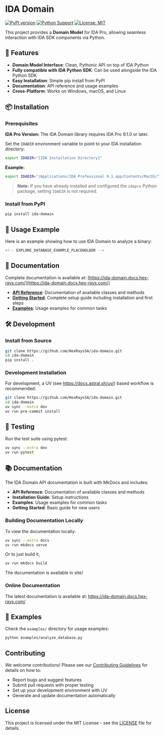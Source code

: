 # IDA Domain

[![PyPI version](https://badge.fury.io/py/ida-domain.svg)](https://badge.fury.io/py/ida-domain)
[![Python Support](https://img.shields.io/pypi/pyversions/ida-domain.svg)](https://pypi.org/project/ida-domain/)
[![License: MIT](https://img.shields.io/badge/License-MIT-yellow.svg)](https://opensource.org/licenses/MIT)

This project provides a **Domain Model** for IDA Pro, allowing seamless interaction with IDA SDK components via Python.

## 🚀 Features

- **Domain Model Interface**: Clean, Pythonic API on top of IDA Python
- **Fully compatible with IDA Python SDK**: Can be used alongside the IDA Python SDK
- **Easy Installation**: Simple pip install from PyPI
- **Documentation**: API reference and usage examples
- **Cross-Platform**: Works on Windows, macOS, and Linux

## 📦 Installation

### Prerequisites

**IDA Pro Version:** The IDA Domain library requires IDA Pro 9.1.0 or later.

Set the `IDADIR` environment variable to point to your IDA installation directory:

```bash
export IDADIR="[IDA Installation Directory]"
```

**Example:**
```bash
export IDADIR="/Applications/IDA Professional 9.1.app/Contents/MacOS/"
```

> **Note:** If you have already installed and configured the `idapro` Python package, setting `IDADIR` is not required.

### Install from PyPI

```bash
pip install ida-domain
```

## 🎯 Usage Example

Here is an example showing how to use IDA Domain to analyze a binary:

```python
<!-- EXPLORE_DATABASE_EXAMPLE_PLACEHOLDER -->
```

## 📖 Documentation

Complete documentation is available at: [https://ida-domain.docs.hex-rays.com/](https://ida-domain.docs.hex-rays.com/)

- **[API Reference](https://ida-domain.docs.hex-rays.com/ref/database/)**: Documentation of available classes and methods
- **[Getting Started](https://ida-domain.docs.hex-rays.com/getting_started/)**: Complete setup guide including installation and first steps
- **[Examples](https://ida-domain.docs.hex-rays.com/examples/)**: Usage examples for common tasks

<!-- GITHUB_ONLY_START -->

## 🛠️ Development

### Install from Source

```bash
git clone https://github.com/HexRaysSA/ida-domain.git
cd ida-domain
pip install .
```

### Development Installation

For development, a UV (see https://docs.astral.sh/uv/) based workflow is recommended:

```bash
git clone https://github.com/HexRaysSA/ida-domain.git
cd ida-domain
uv sync --extra dev
uv run pre-commit install
```

## 🧪 Testing

Run the test suite using pytest:

```bash
uv sync --extra dev
uv run pytest
```

## 📚 Documentation

The IDA Domain API documentation is built with MkDocs and includes:

- **API Reference**: Documentation of available classes and methods
- **Installation Guide**: Setup instructions
- **Examples**: Usage examples for common tasks
- **Getting Started**: Basic guide for new users

### Building Documentation Locally

To view the documentation locally:

```bash
uv sync --extra docs
uv run mkdocs serve
```

Or to just build it,

```bash
uv run mkdocs build
```

The documentation is available in site/

### Online Documentation

The latest documentation is available at: https://ida-domain.docs.hex-rays.com/

## 📝 Examples

Check the `examples/` directory for usage examples:

```bash
python examples/analyze_database.py
```

## Contributing

We welcome contributions! Please see our [Contributing Guidelines](CONTRIBUTING.md) for details on how to:

- Report bugs and suggest features
- Submit pull requests with proper testing
- Set up your development environment with UV
- Generate and update documentation automatically

<!-- GITHUB_ONLY_END -->

## License

This project is licensed under the MIT License - see the [LICENSE](https://github.com/HexRaysSA/ida-domain/blob/main/LICENSE) file for details.
